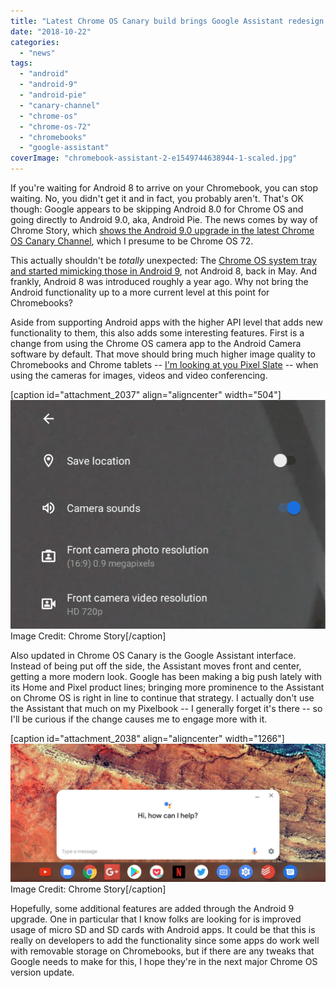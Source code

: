 ```yaml
---
title: "Latest Chrome OS Canary build brings Google Assistant redesign and Android Pie 9.0 to Chromebooks"
date: "2018-10-22"
categories: 
  - "news"
tags: 
  - "android"
  - "android-9"
  - "android-pie"
  - "canary-channel"
  - "chrome-os"
  - "chrome-os-72"
  - "chromebooks"
  - "google-assistant"
coverImage: "chromebook-assistant-2-e1549744638944-1-scaled.jpg"
---
```


If you're waiting for Android 8 to arrive on your Chromebook, you can stop waiting. No, you didn't get it and in fact, you probably aren't. That's OK though: Google appears to be skipping Android 8.0 for Chrome OS and going directly to Android 9.0, aka, Android Pie. The news comes by way of Chrome Story, which [shows the Android 9.0 upgrade in the latest Chrome OS Canary Channel](https://www.chromestory.com/2018/10/chromebook-android-pie/), which I presume to be Chrome OS 72.

This actually shouldn't be _totally_ unexpected: The [Chrome OS system tray and started mimicking those in Android 9](https://www.aboutchromebooks.com/news/dark-themed-android-p-like-system-tray-settings-menu-available-for-chromebooks/), not Android 8, back in May. And frankly, Android 8 was introduced roughly a year ago. Why not bring the Android functionality up to a more current level at this point for Chromebooks?

Aside from supporting Android apps with the higher API level that adds new functionality to them, this also adds some interesting features. First is a change from using the Chrome OS camera app to the Android Camera software by default. That move should bring much higher image quality to Chromebooks and Chrome tablets -- [I'm looking at you Pixel Slate](https://www.aboutchromebooks.com/opinion/google-pixel-slate-vs-chromebook-should-i-buy-chromeos-tablet/) -- when using the cameras for images, videos and video conferencing.

\[caption id="attachment\_2037" align="aligncenter" width="504"\][![](images/chromebook-android-camera-app.png)](https://www.aboutchromebooks.com/news/android-9-pie-chromebook-chrome-os-update/attachment/chromebook-android-camera-app/) Image Credit: Chrome Story\[/caption\]

Also updated in Chrome OS Canary is the Google Assistant interface. Instead of being put off the side, the Assistant moves front and center, getting a more modern look. Google has been making a big push lately with its Home and Pixel product lines; bringing more prominence to the Assistant on Chrome OS is right in line to continue that strategy. I actually don't use the Assistant that much on my Pixelbook -- I generally forget it's there -- so I'll be curious if the change causes me to engage more with it.

\[caption id="attachment\_2038" align="aligncenter" width="1266"\][![](images/chromebook-assistant-2.png)](https://www.aboutchromebooks.com/news/android-9-pie-chromebook-chrome-os-update/attachment/chromebook-assistant-2/) Image Credit: Chrome Story\[/caption\]

Hopefully, some additional features are added through the Android 9 upgrade. One in particular that I know folks are looking for is improved usage of micro SD and SD cards with Android apps. It could be that this is really on developers to add the functionality since some apps do work well with removable storage on Chromebooks, but if there are any tweaks that Google needs to make for this, I hope they're in the next major Chrome OS version update.
